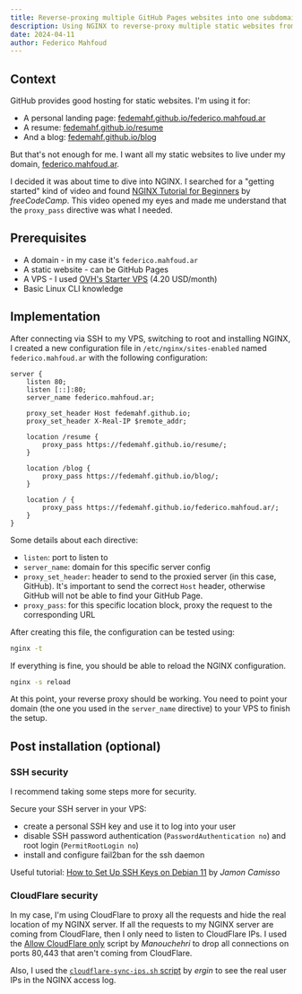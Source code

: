 ```yaml
---
title: Reverse-proxing multiple GitHub Pages websites into one subdomain using NGINX
description: Using NGINX to reverse-proxy multiple static websites from GitHub Pages to a single subdomain
date: 2024-04-11
author: Federico Mahfoud
---
```


## Context

GitHub provides good hosting for static websites. I'm using it for:
- A personal landing page: [fedemahf.github.io/federico.mahfoud.ar](https://fedemahf.github.io/federico.mahfoud.ar)
- A resume: [fedemahf.github.io/resume](https://fedemahf.github.io/resume)
- And a blog: [fedemahf.github.io/blog](https://fedemahf.github.io/blog)

But that's not enough for me. I want all my static websites to live under my domain, [federico.mahfoud.ar](https://federico.mahfoud.ar).

I decided it was about time to dive into NGINX. I searched for a "getting started" kind of video and found [NGINX Tutorial for Beginners](https://www.youtube.com/watch?v=9t9Mp0BGnyI) by *freeCodeCamp*. This video opened my eyes and made me understand that the `proxy_pass` directive was what I needed.

## Prerequisites

- A domain - in my case it's `federico.mahfoud.ar`
- A static website - can be GitHub Pages
- A VPS - I used [OVH's Starter VPS](https://www.ovhcloud.com/en/vps/) (4.20 USD/month)
- Basic Linux CLI knowledge

## Implementation

After connecting via SSH to my VPS, switching to root and installing NGINX, I created a new configuration file in `/etc/nginx/sites-enabled` named `federico.mahfoud.ar` with the following configuration:

```nginx
server {
	listen 80;
	listen [::]:80;
	server_name federico.mahfoud.ar;

	proxy_set_header Host fedemahf.github.io;
	proxy_set_header X-Real-IP $remote_addr;

	location /resume {
		proxy_pass https://fedemahf.github.io/resume/;
	}

	location /blog {
		proxy_pass https://fedemahf.github.io/blog/;
	}

	location / {
		proxy_pass https://fedemahf.github.io/federico.mahfoud.ar/;
	}
}
```

Some details about each directive:
- `listen`: port to listen to
- `server_name`: domain for this specific server config
- `proxy_set_header`: header to send to the proxied server (in this case, GitHub). It's important to send the correct `Host` header, otherwise GitHub will not be able to find your GitHub Page.
- `proxy_pass`: for this specific location block, proxy the request to the corresponding URL

After creating this file, the configuration can be tested using:

```sh
nginx -t
```

If everything is fine, you should be able to reload the NGINX configuration.

```sh
nginx -s reload
```

At this point, your reverse proxy should be working. You need to point your domain (the one you used in the `server_name` directive) to your VPS to finish the setup.

## Post installation (optional)

### SSH security
I recommend taking some steps more for security.

Secure your SSH server in your VPS:
- create a personal SSH key and use it to log into your user
- disable SSH password authentication (`PasswordAuthentication no`) and root login (`PermitRootLogin no`)
- install and configure fail2ban for the ssh daemon

Useful tutorial: [How to Set Up SSH Keys on Debian 11](https://www.digitalocean.com/community/tutorials/how-to-set-up-ssh-keys-on-debian-11) by *Jamon Camisso*

### CloudFlare security

In my case, I'm using CloudFlare to proxy all the requests and hide the real location of my NGINX server. If all the requests to my NGINX server are coming from CloudFlare, then I only need to listen to CloudFlare IPs. I used the [Allow CloudFlare only](https://gist.github.com/Manouchehri/cdd4e56db6596e7c3c5a) script by *Manouchehri* to drop all connections on ports 80,443 that aren't coming from CloudFlare.

Also, I used the [`cloudflare-sync-ips.sh` script](https://github.com/ergin/nginx-cloudflare-real-ip) by *ergin* to see the real user IPs in the NGINX access log.